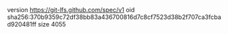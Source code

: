 version https://git-lfs.github.com/spec/v1
oid sha256:370b9359c72df38bb83a436700816d7c8cf7523d38b2f707ca3fcbad920481ff
size 4055
